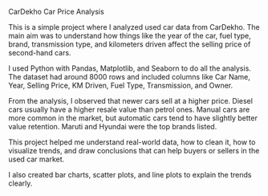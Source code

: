 CarDekho Car Price Analysis

This is a simple project where I analyzed used car data from CarDekho. The main aim was to understand how things like the year of the car, fuel type, brand, transmission type, and kilometers driven affect the selling price of second-hand cars.

I used Python with Pandas, Matplotlib, and Seaborn to do all the analysis. The dataset had around 8000 rows and included columns like Car Name, Year, Selling Price, KM Driven, Fuel Type, Transmission, and Owner.

From the analysis, I observed that newer cars sell at a higher price. Diesel cars usually have a higher resale value than petrol ones. Manual cars are more common in the market, but automatic cars tend to have slightly better value retention. Maruti and Hyundai were the top brands listed.

This project helped me understand real-world data, how to clean it, how to visualize trends, and draw conclusions that can help buyers or sellers in the used car market.

I also created bar charts, scatter plots, and line plots to explain the trends clearly.